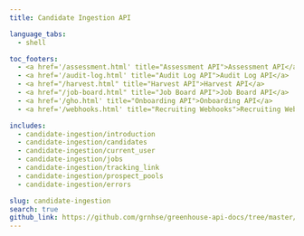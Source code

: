 ```yaml
---
title: Candidate Ingestion API

language_tabs:
  - shell

toc_footers:
  - <a href='/assessment.html' title="Assessment API">Assessment API</a>
  - <a href='/audit-log.html' title="Audit Log API">Audit Log API</a>
  - <a href="/harvest.html" title="Harvest API">Harvest API</a>
  - <a href="/job-board.html" title="Job Board API">Job Board API</a>
  - <a href='/gho.html' title="Onboarding API">Onboarding API</a>
  - <a href='/webhooks.html' title="Recruiting Webhooks">Recruiting Webhooks</a>

includes:
  - candidate-ingestion/introduction
  - candidate-ingestion/candidates
  - candidate-ingestion/current_user
  - candidate-ingestion/jobs
  - candidate-ingestion/tracking_link
  - candidate-ingestion/prospect_pools
  - candidate-ingestion/errors

slug: candidate-ingestion
search: true
github_link: https://github.com/grnhse/greenhouse-api-docs/tree/master/source/includes/candidate-ingestion
---
```


